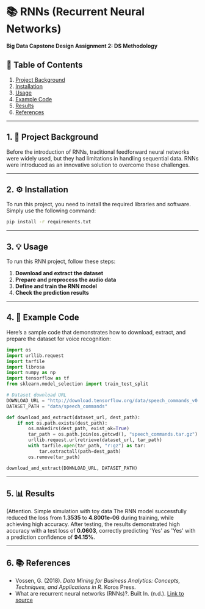 # 📚 RNNs (Recurrent Neural Networks)
**Big Data Capstone Design Assignment 2: DS Methodology**

## 📑 Table of Contents
1. [Project Background](#1-project-background)
2. [Installation](#2-installation)
3. [Usage](#3-usage)
4. [Example Code](#4-example-code)
5. [Results](#5-results)
6. [References](#6-references)

---

## 1. 📖 Project Background
Before the introduction of RNNs, traditional feedforward neural networks were widely used, but they had limitations in handling sequential data. RNNs were introduced as an innovative solution to overcome these challenges.

---

## 2. ⚙️ Installation
To run this project, you need to install the required libraries and software. Simply use the following command:

```bash
pip install -r requirements.txt

```

---

## 3. 💡 Usage

To run this RNN project, follow these steps:
1. **Download and extract the dataset**
2. **Prepare and preprocess the audio data**
3. **Define and train the RNN model**
4. **Check the prediction results**

---

## 4. 📝 Example Code

Here’s a sample code that demonstrates how to download, extract, and prepare the dataset for voice recognition:

```python
import os
import urllib.request
import tarfile
import librosa
import numpy as np
import tensorflow as tf
from sklearn.model_selection import train_test_split

# Dataset download URL
DOWNLOAD_URL = "http://download.tensorflow.org/data/speech_commands_v0.01.tar.gz"
DATASET_PATH = "data/speech_commands"

def download_and_extract(dataset_url, dest_path):
    if not os.path.exists(dest_path):
        os.makedirs(dest_path, exist_ok=True)
        tar_path = os.path.join(os.getcwd(), "speech_commands.tar.gz")
        urllib.request.urlretrieve(dataset_url, tar_path)
        with tarfile.open(tar_path, "r:gz") as tar:
            tar.extractall(path=dest_path)
        os.remove(tar_path)

download_and_extract(DOWNLOAD_URL, DATASET_PATH)
```

---

## 5. 📊 Results
(Attention. Simple simulation with toy data
The RNN model successfully reduced the loss from **1.3535** to **4.8001e-06** during training, while achieving high accuracy. After testing, the results demonstrated high accuracy with a test loss of **0.0603**, correctly predicting 'Yes' as 'Yes' with a prediction confidence of **94.15%**.

---

## 6. 📚 References

- Vossen, G. (2018). *Data Mining for Business Analytics: Concepts, Techniques, and Applications in R*. Koros Press.
- What are recurrent neural networks (RNNs)?. Built In. (n.d.). [Link to source](https://builtin.com/data-science/recurrent-neural-networks-and-lstm)

